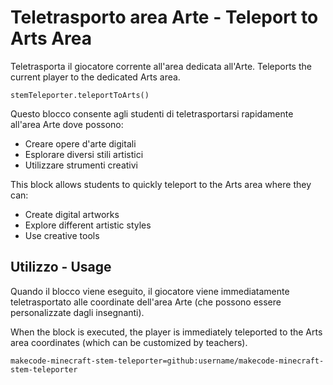 # Teletrasporto area Arte - Teleport to Arts Area

Teletrasporta il giocatore corrente all'area dedicata all'Arte.
Teleports the current player to the dedicated Arts area.

```sig
stemTeleporter.teleportToArts()
```

Questo blocco consente agli studenti di teletrasportarsi rapidamente all'area Arte dove possono:
- Creare opere d'arte digitali
- Esplorare diversi stili artistici
- Utilizzare strumenti creativi

This block allows students to quickly teleport to the Arts area where they can:
- Create digital artworks
- Explore different artistic styles
- Use creative tools

## Utilizzo - Usage

Quando il blocco viene eseguito, il giocatore viene immediatamente teletrasportato alle coordinate dell'area Arte (che possono essere personalizzate dagli insegnanti).

When the block is executed, the player is immediately teleported to the Arts area coordinates (which can be customized by teachers).

```package
makecode-minecraft-stem-teleporter=github:username/makecode-minecraft-stem-teleporter
```
